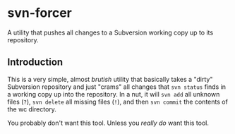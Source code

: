 # svn-forcer

A utility that pushes all changes to a Subversion working copy up to its repository.

## Introduction

This is a very simple, almost _brutish_ utility that basically takes a "dirty" Subversion repository and just "crams" all changes that `svn status` finds in a working copy up into the repository.  In a nut, it will `svn add` all unknown files (`?`), `svn delete` all missing files (`!`), and then `svn commit` the contents of the wc directory.

You probably don't want this tool.  Unless you _really do_ want this tool.
